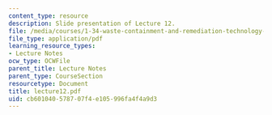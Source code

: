 ```yaml
---
content_type: resource
description: Slide presentation of Lecture 12.
file: /media/courses/1-34-waste-containment-and-remediation-technology-spring-2004/cb601040578707f4e105996fa4f4a9d3_lecture12.pdf
file_type: application/pdf
learning_resource_types:
- Lecture Notes
ocw_type: OCWFile
parent_title: Lecture Notes
parent_type: CourseSection
resourcetype: Document
title: lecture12.pdf
uid: cb601040-5787-07f4-e105-996fa4f4a9d3
---
```

